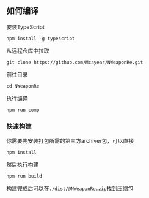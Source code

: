## 如何编译

安装TypeScript
```
npm install -g typescript
```

从远程仓库中拉取
```
git clone https://github.com/Mcayear/NWeaponRe.git
```

前往目录
```
cd NWeaponRe
```

执行编译
```
npm run comp
```

### 快速构建
你需要先安装打包所需的第三方archiver包，可以直接
```
npm install
```

然后执行构建
```
npm run build
```

构建完成后可以在`./dist/@NWeaponRe.zip`找到压缩包